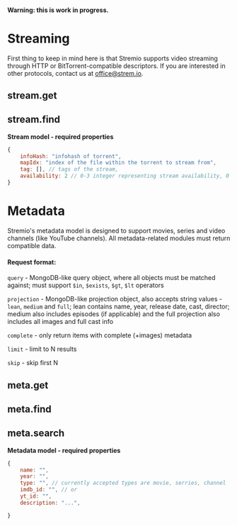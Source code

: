 #### Warning: this is work in progress.

# Streaming
First thing to keep in mind here is that Stremio supports video streaming through HTTP or BitTorrent-compatible descriptors. If you are interested in other protocols, contact us at [office@strem.io](mailto:office@strem.io).

## stream.get

## stream.find

**Stream model - required properties**
```javascript
{
	infoHash: "infohash of torrent",
	mapIdx: "index of the file within the torrent to stream from",
	tag: [], // tags of the stream, 
	availability: 2 // 0-3 integer representing stream availability, 0 being unavailable, 1 being barely streamable, 2 OK, 3 - in great health
}
```


# Metadata
Stremio's metadata model is designed to support movies, series and video channels (like YouTube channels). All metadata-related modules must return compatible data.

#### Request format: 
``query`` - MongoDB-like query object, where all objects must be matched against; must support ``$in``, ``$exists``, ``$gt``, ``$lt`` operators

``projection`` - MongoDB-like projection object, also accepts string values - ``lean``, ``medium`` and ``full``; lean contains name, year, release date, cast, director; medium also includes episodes (if applicable) and the full projection also includes all images and full cast info

``complete`` - only return items with complete (+images) metadata

``limit`` - limit to N results

``skip`` - skip first N

## meta.get

## meta.find

## meta.search


**Metadata model - required properties**
```javascript
{
	name: "",
	year: "",
	type: "", // currently accepted types are movie, serries, channel
	imdb_id: "", // or
	yt_id: "",
	description: "...",

}
```
